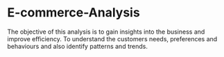 # E-commerce-Analysis
The objective of this analysis is to gain insights into the business and improve efficiency. To understand the customers needs, preferences and behaviours and also identify patterns and trends.
